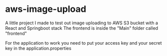 # aws-image-upload

A little project I made to test out image uploading to AWS S3 bucket with a React and Springboot stack
The frontend is inside the "Main" folder called "frontend"

For the application to work you need to put your access key and your secret key in the application.properties

